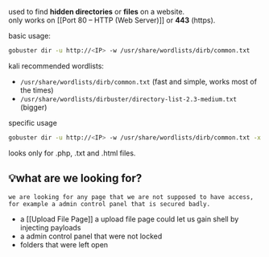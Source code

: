 used to find **hidden directories** or **files** on a website.  
only works on [[Port 80 – HTTP (Web Server)]] or **443** (https).

basic usage:
```bash
gobuster dir -u http://<IP> -w /usr/share/wordlists/dirb/common.txt
```
kali recommended wordlists:
- `/usr/share/wordlists/dirb/common.txt` (fast and simple, works most of the times)
- `/usr/share/wordlists/dirbuster/directory-list-2.3-medium.txt` (bigger)

specific usage
```bash
gobuster dir -u http://<IP> -w /usr/share/wordlists/dirb/common.txt -x php,txt,html
```
looks only for .php, .txt and .html files.

## 💡what are we looking for?
	we are looking for any page that we are not supposed to have access,
	for example a admin control panel that is secured badly.

- a [[Upload File Page]] a upload file page could let us gain shell by injecting payloads
- a admin control panel that were not locked
- folders that were left open